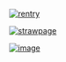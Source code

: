 [![rentry](https://64.media.tumblr.com/1f730f86d1142c23bad10e3f430ee7c5/cf625173dac6fdc8-f8/s400x600/d003f2e38bcd34b4e03b3915e1029466665f2445.pnj)](https://rentry.co/-cursedspeech)

[![strawpage](https://64.media.tumblr.com/cf57efaff2842524190517892597ae7a/cf625173dac6fdc8-2c/s400x600/35493705ba1f5c927d25ed5b42857c31cf413533.pnj)](https://togeinumakis.straw.page)

[![image](https://github.com/user-attachments/assets/f7f39f34-d957-4781-a686-3efaf2870326)](https://togeinumakis.atabook.org/)

